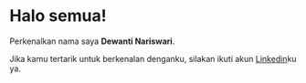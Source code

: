 # Halo semua! 

Perkenalkan nama saya **Dewanti Nariswari**.<br>

Jika kamu tertarik untuk berkenalan denganku, silakan ikuti akun [Linkedin](https://www.linkedin.com/in/dewantinariswari)ku ya.
